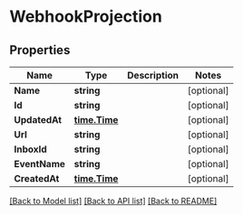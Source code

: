 # WebhookProjection

## Properties

Name | Type | Description | Notes
------------ | ------------- | ------------- | -------------
**Name** | **string** |  | [optional] 
**Id** | **string** |  | [optional] 
**UpdatedAt** | [**time.Time**](time.Time) |  | [optional] 
**Url** | **string** |  | [optional] 
**InboxId** | **string** |  | [optional] 
**EventName** | **string** |  | [optional] 
**CreatedAt** | [**time.Time**](time.Time) |  | [optional] 

[[Back to Model list]](../README#documentation-for-models) [[Back to API list]](../README#documentation-for-api-endpoints) [[Back to README]](../README)


